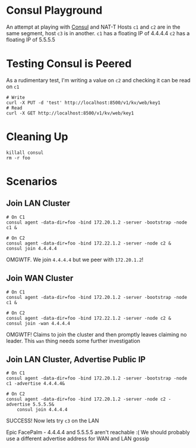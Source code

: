 Consul Playground
=================

An attempt at playing with [Consul](http://consul.io) and NAT-T
Hosts `c1` and `c2` are in the same segment, host `c3` is in another.
`c1` has a floating IP of 4.4.4.4
`c2` has a floating IP of 5.5.5.5

# Testing Consul is Peered

As a rudimentary test, I'm writing a value on `c2` and checking it can be read on `c1`

	# Write
	curl -X PUT -d 'test' http://localhost:8500/v1/kv/web/key1
	# Read
	curl -X GET http://localhost:8500/v1/kv/web/key1

# Cleaning Up

	killall consul
	rm -r foo

# Scenarios

## Join LAN Cluster

	# On C1
	consul agent -data-dir=foo -bind 172.20.1.2 -server -bootstrap -node c1 &

	# On C2
	consul agent -data-dir=foo -bind 172.22.1.2 -server -node c2 &
	consul join 4.4.4.4

OMGWTF. We join `4.4.4.4` but we peer with `172.20.1.2`!

## Join WAN Cluster

	# On C1
	consul agent -data-dir=foo -bind 172.20.1.2 -server -bootstrap -node c1 &

	# On C2
	consul agent -data-dir=foo -bind 172.22.1.2 -server -node c2 &
	consul join -wan 4.4.4.4

OMGWTF! Claims to join the cluster and then promptly leaves claiming no leader.
This `wan` thing needs some further investigation

## Join LAN Cluster, Advertise Public IP

	# On C1
	consul agent -data-dir=foo -bind 172.20.1.2 -server -bootstrap -node c1 -advertise 4.4.4.4&
	
	# On C2
	consul agent -data-dir=foo -bind 172.20.1.2 -server -node c2 -advertise 5.5.5.5&
        consul join 4.4.4.4

SUCCESS! Now lets try `c3` on the LAN

Epic FacePalm - 4.4.4.4 and 5.5.5.5 aren't reachable :(
We should probably use a different advertise address for WAN and LAN gossip
